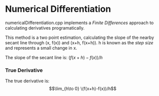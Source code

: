 # Numerical Differentiation
numericalDifferentiation.cpp implements a *Finite Differences* approach to calculating derivatives programatically.

This method is a two point estimation, calculating the slope of the nearby secant line through (x, f(x)) and (x+h, f(x+h)).
h is known as the *step size* and represents a small change in x.

The slope of the secant line is: $(f(x+h)-f(x))/h$

### True Derivative
The true derivative is:
$$\lim_{h\to 0} \(f(x+h)-f(x))/h$$
